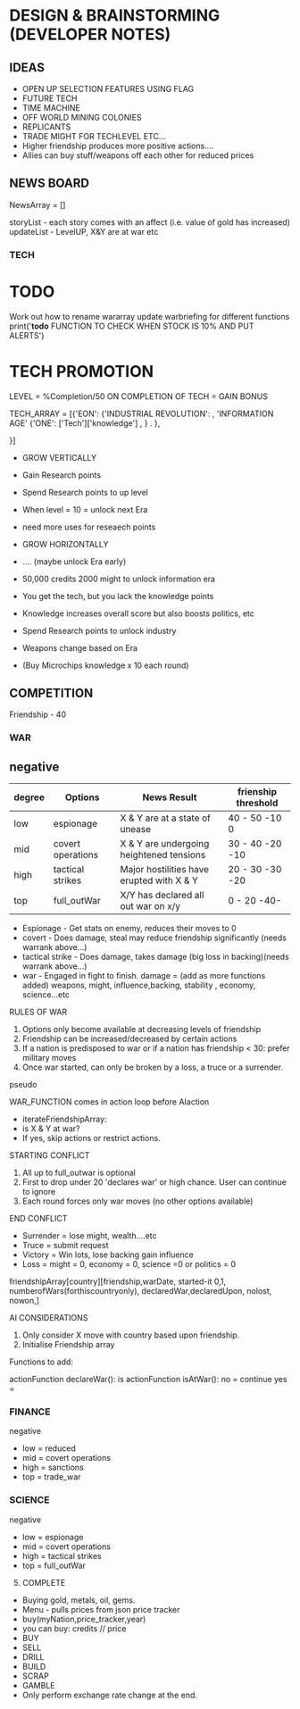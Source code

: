 
# DESIGN & BRAINSTORMING  (DEVELOPER NOTES)  
 

## IDEAS   

- OPEN UP SELECTION FEATURES USING FLAG
- FUTURE TECH 
- TIME MACHINE 
- OFF WORLD MINING COLONIES
- REPLICANTS
- TRADE MIGHT FOR TECHLEVEL ETC...
- Higher friendship produces more positive actions....
- Allies can buy stuff/weapons off each other for reduced prices



## NEWS BOARD 

NewsArray = []

storyList  - each story comes with an affect (i.e. value of gold has increased)
updateList - LevelUP, X&Y are at war etc 

### TECH  

# TODO 
Work out how to rename wararray
update warbriefing for different functions
print('**todo** FUNCTION TO CHECK WHEN STOCK IS 10% AND PUT ALERTS')
  
# TECH PROMOTION
LEVEL = %Completion/50
ON COMPLETION OF TECH = GAIN BONUS


TECH_ARRAY = [{'EON':
{'INDUSTRIAL REVOLUTION':    ,
'INFORMATION AGE' {'ONE': ['Tech']['knowledge'] ,   } .
},

}]
- GROW VERTICALLY
- Gain Research points
- Spend Research points to up level
- When level = 10 = unlock next Era

- need more uses for reseaech points
- GROW HORIZONTALLY

- .... (maybe unlock Era early)
- 50,000 credits 2000 might to unlock information era
- You get the tech, but you lack the knowledge points
- Knowledge increases overall score but also boosts politics, etc

- Spend Research points to unlock industry



- Weapons change based on Era
- (Buy Microchips knowledge x 10 each round)



## COMPETITION 

Friendship - 40


### WAR

negative
---------
| degree | Options           | News Result                                   | frienship threshold | 
|--------|-------------------|-----------------------------------------------|---------------------|
| low    | espionage         | X & Y are at a state of unease                |    40 - 50  -10  0         |
| mid    | covert operations | X & Y are undergoing heightened tensions      |    30 - 40  -20 -10        |
| high   | tactical strikes  | Major hostilities have erupted with X & Y     |    20 - 30  -30 -20       |
| top    | full_outWar       | X/Y has declared all out war on x/y           |    0  - 20  -40-        |
  

- Espionage        - Get stats on enemy, reduces their moves to 0
- covert           - Does damage, steal may reduce friendship significantly (needs warrank above...)
- tactical strike  - Does damage, takes damage (big loss in backing)(needs warrank above...)
- war              - Engaged in fight to finish. 
damage = (add as more functions added) weapons, might, influence,backing, stability , economy, science...etc

  

RULES OF WAR
1. Options only become available at decreasing levels of friendship
2. Friendship can be increased/decreased by certain actions 
3. If a nation is predisposed to war or if a nation has friendship < 30: prefer military moves
4. Once war started, can only be broken by a loss, a truce or a surrender.  


pseudo 

WAR_FUNCTION
comes in action loop before AIaction

- iterateFriendshipArray:
- is X & Y at war?
- If yes, skip actions or restrict actions.




STARTING CONFLICT 
  
1. All up to full_outwar is optional
2. First to drop under 20 'declares war' or high chance. User can continue to ignore
3. Each round forces only war moves (no other options available)

END CONFLICT

- Surrender = lose might, wealth....etc
- Truce     = submit request
- Victory   = Win lots, lose backing gain influence
- Loss      =  might = 0, economy = 0, science =0 or politics = 0 
  


friendshipArray[country][friendship,warDate, started-it 0,1, numberofWars(forthiscountryonly), declaredWar,declaredUpon, nolost, nowon,]

AI CONSIDERATIONS 

1. Only consider X move with country based upon friendship.
2. Initialise Friendship array


Functions to add: 

actionFunction declareWar():
is
actionFunction isAtWar():
no = continue
yes = 


### FINANCE 

negative 

- low  = reduced 
- mid  = covert operations
- high = sanctions
- top  = trade_war 

### SCIENCE

negative
- low  = espionage
- mid  = covert operations
- high = tactical strikes
- top  = full_outWar




5. COMPLETE 

- Buying gold, metals, oil, gems.
- Menu - pulls prices from json price tracker
- buy(myNation,price_tracker,year)
- you can buy: credits // price 
- BUY
- SELL
- DRILL
- BUILD
- SCRAP
- GAMBLE
- Only perform exchange rate change at the end. 
